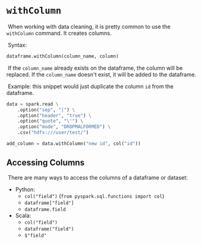 # `withColumn`

​	When working with data cleaning, it is pretty common to use the `withColumn` command. It creates columns.

​	Syntax:

```python
dataframe.withColumn(column_name, column)
```

​	If the `column_name` already exists on the dataframe, the column will be replaced. If the `column_name` doesn't exist, it will be added to the dataframe.

​	Example: this snippet would just duplicate the column `id` from the dataframe.

```python
data = spark.read \
    .option("sep", "|") \
    .option("header", "true") \
    .option("quote", "\'") \
    .option("mode", "DROPMALFORMED") \
    .csv("hdfs:///user/test/")

add_column = data.withColumn("new id", col("id"))
```

## Accessing Columns

​	There are many ways to access the columns of a dataframe or dataset:

- Python:
    - `col("field")` (`from pyspark.sql.functions import col`)
    - `dataframe["field"]`
    - `dataframe.field`
- Scala:
    - `col("field")`
    - `dataframe("field")`
    - `$"field"`
